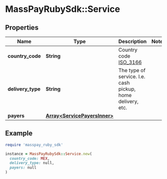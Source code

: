 # MassPayRubySdk::Service

## Properties

| Name | Type | Description | Notes |
| ---- | ---- | ----------- | ----- |
| **country_code** | **String** | Country code [ISO_3166](https://en.wikipedia.org/wiki/ISO_3166-1_alpha-3) |  |
| **delivery_type** | **String** | The type of service. I.e. cash pickup, home delivery, etc. |  |
| **payers** | [**Array&lt;ServicePayersInner&gt;**](ServicePayersInner.md) |  |  |

## Example

```ruby
require 'masspay_ruby_sdk'

instance = MassPayRubySdk::Service.new(
  country_code: MEX,
  delivery_type: null,
  payers: null
)
```

